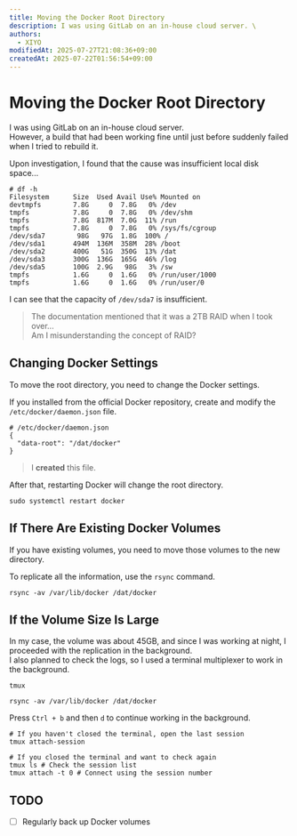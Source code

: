 ```yaml
---
title: Moving the Docker Root Directory
description: I was using GitLab on an in-house cloud server. \
authors:
  - XIYO
modifiedAt: 2025-07-27T21:08:36+09:00
createdAt: 2025-07-22T01:56:54+09:00
---
```

# Moving the Docker Root Directory

I was using GitLab on an in-house cloud server. \
However, a build that had been working fine until just before suddenly failed when I tried to rebuild it.

Upon investigation, I found that the cause was insufficient local disk space...

```text
# df -h
Filesystem      Size  Used Avail Use% Mounted on
devtmpfs        7.8G     0  7.8G   0% /dev
tmpfs           7.8G     0  7.8G   0% /dev/shm
tmpfs           7.8G  817M  7.0G  11% /run
tmpfs           7.8G     0  7.8G   0% /sys/fs/cgroup
/dev/sda7        98G   97G  1.8G  100% /
/dev/sda1       494M  136M  358M  28% /boot
/dev/sda2       400G   51G  350G  13% /dat
/dev/sda3       300G  136G  165G  46% /log
/dev/sda5       100G  2.9G   98G   3% /sw
tmpfs           1.6G     0  1.6G   0% /run/user/1000
tmpfs           1.6G     0  1.6G   0% /run/user/0
```

I can see that the capacity of `/dev/sda7` is insufficient.

> The documentation mentioned that it was a 2TB RAID when I took over... \
> Am I misunderstanding the concept of RAID?

## Changing Docker Settings

To move the root directory, you need to change the Docker settings.

If you installed from the official Docker repository, create and modify the `/etc/docker/daemon.json` file.

```text
# /etc/docker/daemon.json
{
  "data-root": "/dat/docker"
}
```

> I **created** this file.

After that, restarting Docker will change the root directory.

```shell
sudo systemctl restart docker
```

## If There Are Existing Docker Volumes

If you have existing volumes, you need to move those volumes to the new directory.

To replicate all the information, use the `rsync` command.

```shell
rsync -av /var/lib/docker /dat/docker
```

## If the Volume Size Is Large

In my case, the volume was about 45GB, and since I was working at night, I proceeded with the replication in the background. \
I also planned to check the logs, so I used a terminal multiplexer to work in the background.

```shell
tmux
```

```shell
rsync -av /var/lib/docker /dat/docker
```

Press `Ctrl + b` and then `d` to continue working in the background.

```shell
# If you haven't closed the terminal, open the last session
tmux attach-session

# If you closed the terminal and want to check again
tmux ls # Check the session list
tmux attach -t 0 # Connect using the session number
```

## TODO

- [ ] Regularly back up Docker volumes

